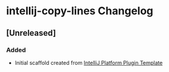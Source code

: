 <!-- Keep a Changelog guide -> https://keepachangelog.com -->

# intellij-copy-lines Changelog

## [Unreleased]
### Added
- Initial scaffold created from [IntelliJ Platform Plugin Template](https://github.com/JetBrains/intellij-platform-plugin-template)
